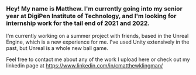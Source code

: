 ### Hey! My name is Matthew. I'm currently going into my senior year at DigiPen Institute of Technology, and I'm looking for internship work for the tail end of 2021 and 2022.

I'm currently working on a summer project with friends, based in the Unreal Engine, which is a new experience for me. I've used Unity extensively in the past, but Unreal is a whole new ball game. 

Feel free to contact me about any of the work I upload here or check out my linkedin page at https://www.linkedin.com/in/cmatthewklingman/
